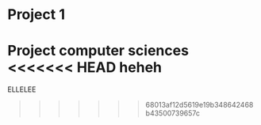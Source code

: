 # Project 1
Project computer sciences
<<<<<<< HEAD
heheh
=======


ELLELEE
>>>>>>> 68013af12d5619e19b348642468b43500739657c
